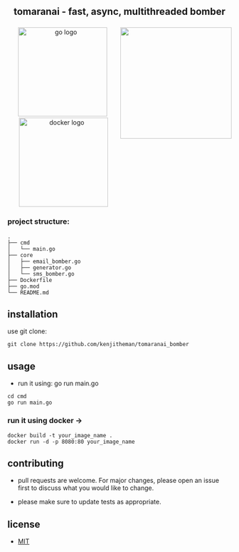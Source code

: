 <h2 align="center">tomaranai - fast, async, multithreaded bomber</h2>

###

<img align="right" height="250" src="https://media.tenor.com/eRwdyxU7MEAAAAAC/shokugeki-no.gif"  />

###

<div align="center">
  <img src="https://cdn.jsdelivr.net/gh/devicons/devicon/icons/go/go-original.svg" height="200" alt="go logo"  />
  <img width="0" />
  <img src="https://cdn.jsdelivr.net/gh/devicons/devicon/icons/docker/docker-original.svg" height="200" alt="docker logo"  />
</div>

###

### project structure:
```
.
├── cmd
│   └── main.go
├── core
│   ├── email_bomber.go
│   ├── generator.go
│   └── sms_bomber.go
├── Dockerfile
├── go.mod
└── README.md
```

## installation

use git clone:

```
git clone https://github.com/kenjitheman/tomaranai_bomber
```

## usage

- run it using: go run main.go

```
cd cmd
go run main.go
```

### run it using docker ->

```
docker build -t your_image_name .
docker run -d -p 8080:80 your_image_name
```

## contributing

- pull requests are welcome. For major changes, please open an issue first
to discuss what you would like to change.

- please make sure to update tests as appropriate.

## license

- [MIT](https://choosealicense.com/licenses/mit/)

###
